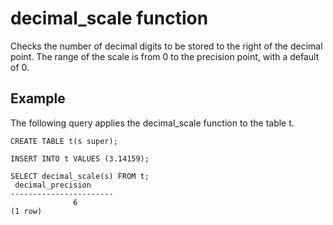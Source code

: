 # decimal\_scale function<a name="r_decimal_scale"></a>

Checks the number of decimal digits to be stored to the right of the decimal point\. The range of the scale is from 0 to the precision point, with a default of 0\.

## Example<a name="r_decimal_scale_example"></a>

The following query applies the decimal\_scale function to the table t\.

```
CREATE TABLE t(s super);

INSERT INTO t VALUES (3.14159);

SELECT decimal_scale(s) FROM t;
 decimal_precision
-----------------------
              6
(1 row)
```